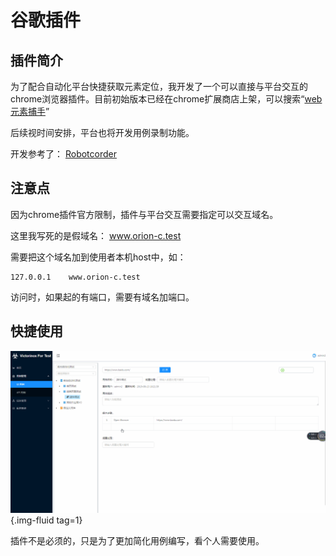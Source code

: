# 谷歌插件

## **插件简介**
为了配合自动化平台快捷获取元素定位，我开发了一个可以直接与平台交互的chrome浏览器插件。目前初始版本已经在chrome扩展商店上架，可以搜索“[web元素捕手](https://chrome.google.com/webstore/detail/web%E5%85%83%E7%B4%A0%E6%8D%95%E6%89%8B/podifkoefcjppjkokchkannclebaeoek?hl=zh-CN)”

后续视时间安排，平台也将开发用例录制功能。

开发参考了： [Robotcorder](https://github.com/sohwendy/Robotcorder)

## **注意点**
因为chrome插件官方限制，插件与平台交互需要指定可以交互域名。

这里我写死的是假域名： www.orion-c.test

需要把这个域名加到使用者本机host中，如： 
```text
127.0.0.1    www.orion-c.test
```
访问时，如果起的有端口，需要有域名加端口。

## **快捷使用**
![chromeExtension](img/chromeExtension.gif){.img-fluid tag=1}

插件不是必须的，只是为了更加简化用例编写，看个人需要使用。

